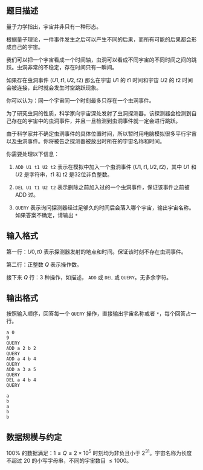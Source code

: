 ## 题目描述

量子力学指出，宇宙并非只有一种形态。

根据量子理论，一件事件发生之后可以产生不同的后果，而所有可能的后果都会形成自己的宇宙。

我们可以把一个宇宙看成一个时间轴，虫洞可以看成不同宇宙的不同时间之间的跳跃。虫洞非常的不稳定，存在时间只有一瞬间。

如果存在虫洞事件 $(U1,t1,U2,t2)$ 那么在宇宙 $U1$ 的 $t1$ 时间和宇宙 $U2$ 的 $t2$ 时间会被连接，此时就会发生时空跳跃现象。

你可以认为：同一个宇宙同一个时刻最多只存在一个虫洞事件。

为了研究虫洞的性质，科学家向宇宙深处发射了虫洞探测器。该探测器会检测到自己存在的宇宙中的虫洞事件，并且一旦检测到虫洞事件就一定会进行跳跃。

由于科学家并不确定虫洞事件的具体位置时间，所以暂时用电脑模拟很多平行宇宙以及虫洞事件。你将被告之探测器被放出时所在的宇宙名称和时间。

你需要处理以下信息：

1. `ADD U1 t1 U2 t2` 表示在模拟中加入一个虫洞事件 $(U1,t1,U2,t2)$，其中 $U1$ 和 $U2$ 是字符串，$t1$ 和 $t2$ 是32位非负整数。

2. `DEL U1 t1 U2 t2` 表示删除之前加入过的一个虫洞事件，保证该事件之前被 ADD 过。

3. `QUERY` 表示询问探测器经过足够久的时间后会落入哪个宇宙，输出宇宙名称。如果答案不确定，请输出 `*`

## 输入格式

第一行：$U0,t0$ 表示探测器发射的地点和时间。保证该时刻不存在虫洞事件。

第二行：正整数 $Q$ 表示操作数。

接下来 $Q$ 行：$3$ 种操作，如描述， `ADD` 或 `DEL` 或 `QUERY`。无多余字符。

## 输出格式

按照输入顺序，回答每一个 `QUERY` 操作，直接输出宇宙名称或者 `*`，每个回答占一行。

```input1
a 0
9
QUERY
ADD a 2 b 2
QUERY
ADD a 4 b 4
QUERY
ADD a 3 a 5
QUERY
DEL a 4 b 4
QUERY
```

```output1
a
b
a
b
b
```

## 数据规模与约定

$100\%$ 的数据满足：$1 \le Q \le 2 \times 10^5$ 时刻均为非负且小于 $2^{31}$。宇宙名称为长度不超过 $20$ 的小写字母串，不同的宇宙数目 $\le 1000$。



